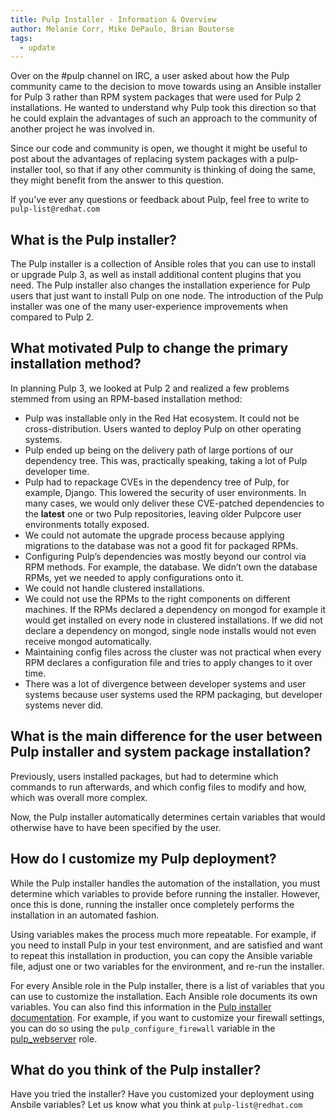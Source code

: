 ```yaml
---
title: Pulp Installer - Information & Overview
author: Melanie Corr, Mike DePaulo, Brian Bouterse
tags:
  - update
---
```


Over on the #pulp channel on IRC, a user asked about how the Pulp community came to the decision to move towards using an Ansible installer for Pulp 3 rather than RPM system packages that were used for Pulp 2 installations. He wanted to understand why Pulp took this direction so that he could explain the advantages of such an approach to the community of another project he was involved in.    

Since our code and community is open, we thought it might be useful to post about the advantages of replacing system packages with a pulp-installer tool, so that if any other community is thinking of doing the same, they might benefit from the answer to this question.

If you’ve ever any questions or feedback about Pulp, feel free to write to `pulp-list@redhat.com`

## What is the Pulp installer?

The Pulp installer is a collection of Ansible roles that you can use to install or upgrade Pulp 3, as well as install additional content plugins that you need.  The Pulp installer also changes the installation experience for Pulp users that just want to install Pulp on one node. The introduction of the Pulp installer was one of the many user-experience improvements when compared to Pulp 2.

## What motivated Pulp to change the primary installation method?

In planning Pulp 3, we looked at Pulp 2 and realized a few problems stemmed from using an RPM-based installation method:

* Pulp was installable only in the Red Hat ecosystem. It could not be cross-distribution. Users wanted to deploy Pulp on other operating systems.
* Pulp ended up being on the delivery path of large portions of our dependency tree. This was, practically speaking, taking a lot of Pulp developer time.
* Pulp had to repackage CVEs in the dependency tree of Pulp, for example, Django. This lowered the security of user environments. In many cases, we would only deliver these CVE-patched dependencies to the __latest__ one or two Pulp repositories, leaving older Pulpcore user environments totally exposed.
* We could not automate the upgrade process because applying migrations to the database was not a good fit for packaged RPMs.
* Configuring Pulp’s dependencies was mostly beyond our control via RPM methods. For example, the database. We didn’t own the database RPMs, yet we needed to apply configurations onto it.
* We could not handle clustered installations.
* We could not use the RPMs to the right components on different machines. If the RPMs declared a dependency on mongod for example it would get installed on every node in clustered installations. If we did not declare a dependency on mongod, single node installs would not even receive mongod automatically.
* Maintaining config files across the cluster was not practical when every RPM declares a configuration file and tries to apply changes to it over time.
* There was a lot of divergence between developer systems and user systems because user systems used the RPM packaging, but developer systems never did.

## What is the main difference for the user between Pulp installer and system package installation?

Previously, users installed packages, but had to determine which commands to run afterwards, and which config files to modify and how, which was overall more complex.

Now, the Pulp installer automatically determines certain variables that would otherwise have to have been specified by the user.

## How do I customize my Pulp deployment?

While the Pulp installer handles the automation of the installation, you must determine which variables to provide before running the installer. However, once this is done, running the installer once completely performs the installation in an automated fashion.

Using variables makes the process much more repeatable. For example, if you need to install Pulp in your test environment, and are satisfied and want to repeat this installation in production, you can copy the Ansible variable file, adjust one or two variables for the environment, and re-run the installer.

For every Ansible role in the Pulp installer, there is a list of variables that you can use to customize the installation. Each Ansible role documents its own variables. You can also find this information in the [Pulp installer documentation](https://pulp-installer.readthedocs.io). For example, if you want to customize your firewall settings, you can do so using the `pulp_configure_firewall` variable in the [pulp_webserver](https://pulp-installer.readthedocs.io/en/latest/roles/pulp_webserver/#role-variables) role.

## What do you think of the Pulp installer?

Have you tried the installer? Have you customized your deployment using Ansbile variables? Let us know what you think at `pulp-list@redhat.com`
